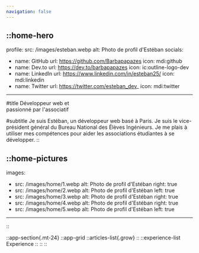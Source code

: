 ```yaml
---
navigation: false
---
```


::home-hero
---
profile:
  src: /images/esteban.webp
  alt: Photo de profil d'Estéban
socials:
  - name: GitHub
    url: https://github.com/Barbapapazes
    icon: mdi:github
  - name: Dev.to
    url: https://dev.to/barbapapazes
    icon: ic:outline-logo-dev
  - name: LinkedIn
    url: https://www.linkedin.com/in/esteban25/
    icon: mdi:linkedin
  - name: Twitter
    url: https://twitter.com/esteban_dev_
    icon: mdi:twitter
---
#title
Développeur web et <br /> passionné par l'associatif

#subtitle
Je suis Estéban, un développeur web basé à Paris. Je suis le vice-président général du Bureau National des Élèves Ingénieurs. Je me plais à utiliser mes compétences pour aider les associations étudiantes à se développer. 
::

::home-pictures
---
images:
  - src: /images/home/1.webp
    alt: Photo de profil d'Estéban
    right: true
  - src: /images/home/2.webp
    alt: Photo de profil d'Estéban
    left: true
  - src: /images/home/3.webp
    alt: Photo de profil d'Estéban
    right: true
  - src: /images/home/4.webp
    alt: Photo de profil d'Estéban
    right: true
  - src: /images/home/5.webp
    alt: Photo de profil d'Estéban 
    left: true
---
::

::app-section{.mt-24}
  ::app-grid
    ::articles-list{.grow}
    ::
    ::experience-list
    Experience
    ::
  ::
::